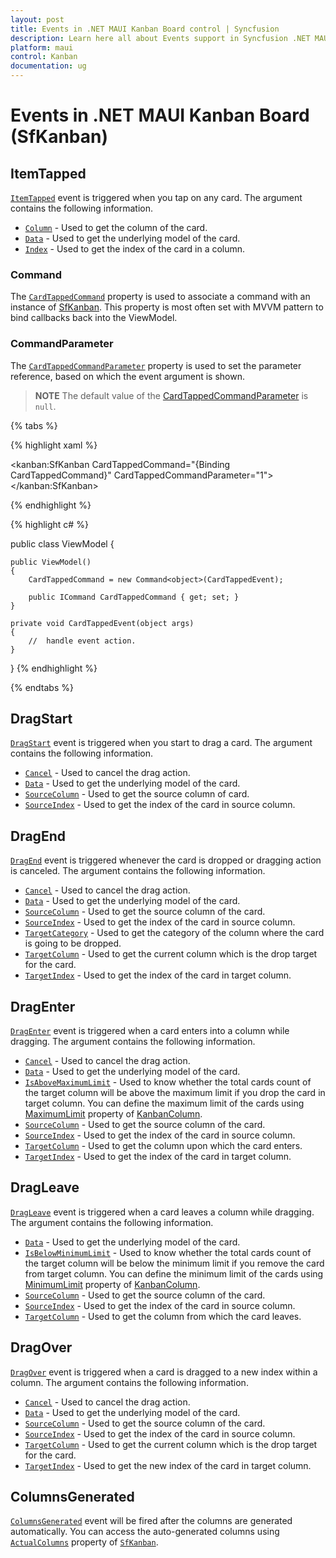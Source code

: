 ```yaml
---
layout: post
title: Events in .NET MAUI Kanban Board control | Syncfusion
description: Learn here all about Events support in Syncfusion .NET MAUI Kanban Board (SfKanban) control, its elements and more.
platform: maui
control: Kanban
documentation: ug
---
```


# Events in .NET MAUI Kanban Board (SfKanban)

## ItemTapped

[`ItemTapped`]() event is triggered when you tap on any card. The argument contains the following information.

* [`Column`]() - Used to get the column of the card.
* [`Data`]() - Used to get the underlying model of the card.
* [`Index`]() - Used to get the index of the card in a column.

### Command

The [`CardTappedCommand`]() property is used to associate a command with an instance of [SfKanban](). This property is most often set with MVVM pattern to bind callbacks back into the ViewModel.

### CommandParameter

The [`CardTappedCommandParameter`]() property is used to set the parameter reference, based on which the event argument is shown.

>**NOTE**
The default value of the [CardTappedCommandParameter]() is `null`.

{% tabs %}

{% highlight xaml %}

<kanban:SfKanban  CardTappedCommand="{Binding CardTappedCommand}" CardTappedCommandParameter="1">
        <!--Intialize the column-->
</kanban:SfKanban>

{% endhighlight %}

{% highlight c# %}

public class ViewModel
{

    public ViewModel()
    {
        CardTappedCommand = new Command<object>(CardTappedEvent);

        public ICommand CardTappedCommand { get; set; }
    }

    private void CardTappedEvent(object args)
    {
        //  handle event action.
    }
}
{% endhighlight %}

{% endtabs %}

## DragStart

[`DragStart`]() event is triggered when you start to drag a card. The argument contains the following information.

* [`Cancel`]() - Used to cancel the drag action.
* [`Data`]() - Used to get the underlying model of the card.
* [`SourceColumn`]() - Used to get the source column of card.
* [`SourceIndex`]() - Used to get the index of the card in source column.   

## DragEnd  

[`DragEnd`]() event is triggered whenever the card is dropped or dragging action is canceled. The argument contains the following information.

* [`Cancel`]() - Used to cancel the drag action.
* [`Data`]() - Used to get the underlying model of the card.
* [`SourceColumn`]() - Used to get the source column of the card.
* [`SourceIndex`]() - Used to get the index of the card in source column.
* [`TargetCategory`]() - Used to get the category of the column where the card is going to be dropped.
* [`TargetColumn`]() - Used to get the current column which is the drop target for the card.
* [`TargetIndex`]() - Used to get the index of the card in target column.

## DragEnter 

[`DragEnter`]() event is triggered when a card enters into a column while dragging. The argument contains the following information.

* [`Cancel`]() - Used to cancel the drag action.
* [`Data`]() - Used to get the underlying model of the card.
* [`IsAboveMaximumLimit`]() - Used to know whether the total cards count of the target column will be above the maximum limit if you drop the card in target column. You can define the maximum limit of the cards using [MaximumLimit]() property of [KanbanColumn](). 
* [`SourceColumn`]() - Used to get the source column of the card.
* [`SourceIndex`]() - Used to get the index of the card in source column.
* [`TargetColumn`]() - Used to get the column upon which the card enters.
* [`TargetIndex`]() - Used to get the index of the card in target column.

## DragLeave 

[`DragLeave`]() event is triggered when a card leaves a column while dragging. The argument contains the following information.

* [`Data`]() - Used to get the underlying model of the card.
* [`IsBelowMinimumLimit`]() - Used to know whether the total cards count of the target column will be below the minimum limit if you remove the card from target column. You can define the minimum limit of the cards using [MinimumLimit]() property of [KanbanColumn]().
* [`SourceColumn`]() - Used to get the source column of the card.
* [`SourceIndex`]() - Used to get the index of the card in source column.
* [`TargetColumn`]() - Used to get the column from which the card leaves.

## DragOver

[`DragOver`]() event is triggered when a card is dragged to a new index within a column. The argument contains the following information.

* [`Cancel`]() - Used to cancel the drag action.
* [`Data`]() - Used to get the underlying model of the card.
* [`SourceColumn`]() - Used to get the source column of the card.
* [`SourceIndex`]() - Used to get the index of the card in source column.
* [`TargetColumn`]() - Used to get the current column which is the drop target for the card.
* [`TargetIndex`]() - Used to get the new index of the card in target column.

## ColumnsGenerated 

[`ColumnsGenerated`]() event will be fired after the columns are generated automatically. You can access the auto-generated columns using [`ActualColumns`]() property of [`SfKanban`]().
